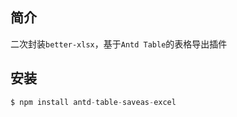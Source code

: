 ## 简介

二次封装`better-xlsx`，基于`Antd Table`的表格导出插件

## 安装

```js
$ npm install antd-table-saveas-excel
```

